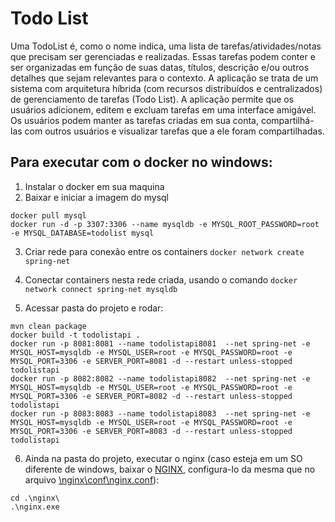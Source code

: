 
# Todo List
Uma TodoList é, como o nome indica, uma lista de tarefas/atividades/notas que precisam ser gerenciadas e realizadas. Essas tarefas podem conter e ser organizadas em função de suas datas, títulos, descrição e/ou outros detalhes que sejam relevantes para o contexto.
A aplicação se trata de um sistema com arquitetura híbrida (com recursos distribuídos e centralizados) de gerenciamento de tarefas (Todo List). A aplicação permite que os usuários adicionem, editem e excluam tarefas em uma interface amigável. Os usuários podem manter as tarefas criadas em sua conta, compartilhá-las com outros usuários e visualizar tarefas que a ele foram compartilhadas.

## Para executar com o docker no windows:

 1. Instalar o docker em sua maquina
 2. Baixar e iniciar a imagem do mysql
```
docker pull mysql
docker run -d -p 3307:3306 --name mysqldb -e MYSQL_ROOT_PASSWORD=root -e MYSQL_DATABASE=todolist mysql
```

3. Criar rede para conexão entre os containers
```docker network create spring-net```

4. Conectar containers nesta rede criada, usando o comando
```docker network connect spring-net mysqldb```

5. Acessar pasta do projeto e rodar:
```
mvn clean package
docker build -t todolistapi .
docker run -p 8081:8081 --name todolistapi8081  --net spring-net -e MYSQL_HOST=mysqldb -e MYSQL_USER=root -e MYSQL_PASSWORD=root -e MYSQL_PORT=3306 -e SERVER_PORT=8081 -d --restart unless-stopped todolistapi
docker run -p 8082:8082 --name todolistapi8082  --net spring-net -e MYSQL_HOST=mysqldb -e MYSQL_USER=root -e MYSQL_PASSWORD=root -e MYSQL_PORT=3306 -e SERVER_PORT=8082 -d --restart unless-stopped todolistapi
docker run -p 8083:8083 --name todolistapi8083  --net spring-net -e MYSQL_HOST=mysqldb -e MYSQL_USER=root -e MYSQL_PASSWORD=root -e MYSQL_PORT=3306 -e SERVER_PORT=8083 -d --restart unless-stopped todolistapi
```

6. Ainda na pasta do projeto, executar o nginx (caso esteja em um SO diferente de windows, baixar o [NGINX](https://nginx.org/en/download.html), configura-lo da mesma que no arquivo [\nginx\conf\nginx.conf](./nginx/conf/nginx.conf)):
```
cd .\nginx\
.\nginx.exe
```


